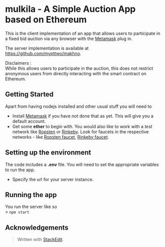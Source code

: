 
# mulkila - A Simple Auction App based on Ethereum

This is the client implementation of an app that allows users to participate in a fixed bid auction via any browser with the [Metamask](https://metamask.io/) plug in.

The server implementation is available at https://github.com/mypttwo/makhno.

Disclaimers :  
While this allows users to participate in the auction,  this does not restrict anonymous users from directly interacting with the smart contract on Ethereum. 

## Getting Started

Apart from having nodejs installed and other usual stuff you will need to 
 - Install [Metamask](https://metamask.io/) if you have not done that as yet. This will give you a default account. 
 - Get some **ether** to begin with.  You would also like to work with a *test* network like [Ropsten](https://ropsten.etherscan.io/) or [Rinkeby](https://rinkeby.etherscan.io/). Look for faucets in the respective networks - like [Ropsten faucet](http://faucet.ropsten.be:3001/), [Rinkeby faucet](https://faucet.rinkeby.io/).

## Setting up the environment
The code includes a **.env** file. You will need to set the appropriate variables to run the app.
 - Specify the url for your server instance.
 
## Running the app
You run the server like so <br/>> ``npm start``

## Acknowledgements
> Written with [StackEdit](https://stackedit.io/).
